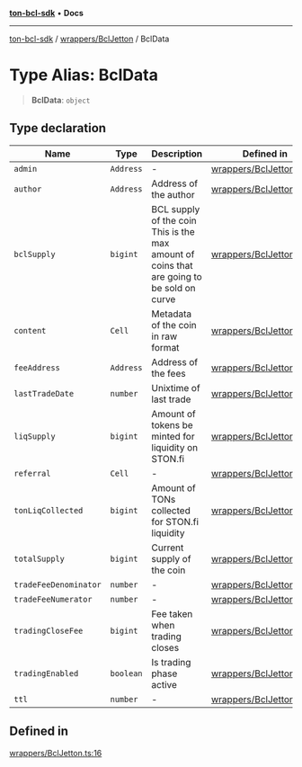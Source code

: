 [**ton-bcl-sdk**](../../../README.md) • **Docs**

***

[ton-bcl-sdk](../../../README.md) / [wrappers/BclJetton](../README.md) / BclData

# Type Alias: BclData

> **BclData**: `object`

## Type declaration

| Name | Type | Description | Defined in |
| ------ | ------ | ------ | ------ |
| `admin` | `Address` | - | [wrappers/BclJetton.ts:30](https://github.com/ton-fun-tech/ton-bcl-sdk/blob/476d1616e5c488190cb07691b9395a27bae66f3a/src/wrappers/BclJetton.ts#L30) |
| `author` | `Address` | Address of the author | [wrappers/BclJetton.ts:34](https://github.com/ton-fun-tech/ton-bcl-sdk/blob/476d1616e5c488190cb07691b9395a27bae66f3a/src/wrappers/BclJetton.ts#L34) |
| `bclSupply` | `bigint` | BCL supply of the coin This is the max amount of coins that are going to be sold on curve | [wrappers/BclJetton.ts:25](https://github.com/ton-fun-tech/ton-bcl-sdk/blob/476d1616e5c488190cb07691b9395a27bae66f3a/src/wrappers/BclJetton.ts#L25) |
| `content` | `Cell` | Metadata of the coin in raw format | [wrappers/BclJetton.ts:38](https://github.com/ton-fun-tech/ton-bcl-sdk/blob/476d1616e5c488190cb07691b9395a27bae66f3a/src/wrappers/BclJetton.ts#L38) |
| `feeAddress` | `Address` | Address of the fees | [wrappers/BclJetton.ts:42](https://github.com/ton-fun-tech/ton-bcl-sdk/blob/476d1616e5c488190cb07691b9395a27bae66f3a/src/wrappers/BclJetton.ts#L42) |
| `lastTradeDate` | `number` | Unixtime of last trade | [wrappers/BclJetton.ts:49](https://github.com/ton-fun-tech/ton-bcl-sdk/blob/476d1616e5c488190cb07691b9395a27bae66f3a/src/wrappers/BclJetton.ts#L49) |
| `liqSupply` | `bigint` | Amount of tokens be minted for liquidity on STON.fi | [wrappers/BclJetton.ts:29](https://github.com/ton-fun-tech/ton-bcl-sdk/blob/476d1616e5c488190cb07691b9395a27bae66f3a/src/wrappers/BclJetton.ts#L29) |
| `referral` | `Cell` | - | [wrappers/BclJetton.ts:58](https://github.com/ton-fun-tech/ton-bcl-sdk/blob/476d1616e5c488190cb07691b9395a27bae66f3a/src/wrappers/BclJetton.ts#L58) |
| `tonLiqCollected` | `bigint` | Amount of TONs collected for STON.fi liquidity | [wrappers/BclJetton.ts:57](https://github.com/ton-fun-tech/ton-bcl-sdk/blob/476d1616e5c488190cb07691b9395a27bae66f3a/src/wrappers/BclJetton.ts#L57) |
| `totalSupply` | `bigint` | Current supply of the coin | [wrappers/BclJetton.ts:20](https://github.com/ton-fun-tech/ton-bcl-sdk/blob/476d1616e5c488190cb07691b9395a27bae66f3a/src/wrappers/BclJetton.ts#L20) |
| `tradeFeeDenominator` | `number` | - | [wrappers/BclJetton.ts:44](https://github.com/ton-fun-tech/ton-bcl-sdk/blob/476d1616e5c488190cb07691b9395a27bae66f3a/src/wrappers/BclJetton.ts#L44) |
| `tradeFeeNumerator` | `number` | - | [wrappers/BclJetton.ts:43](https://github.com/ton-fun-tech/ton-bcl-sdk/blob/476d1616e5c488190cb07691b9395a27bae66f3a/src/wrappers/BclJetton.ts#L43) |
| `tradingCloseFee` | `bigint` | Fee taken when trading closes | [wrappers/BclJetton.ts:63](https://github.com/ton-fun-tech/ton-bcl-sdk/blob/476d1616e5c488190cb07691b9395a27bae66f3a/src/wrappers/BclJetton.ts#L63) |
| `tradingEnabled` | `boolean` | Is trading phase active | [wrappers/BclJetton.ts:53](https://github.com/ton-fun-tech/ton-bcl-sdk/blob/476d1616e5c488190cb07691b9395a27bae66f3a/src/wrappers/BclJetton.ts#L53) |
| `ttl` | `number` | - | [wrappers/BclJetton.ts:45](https://github.com/ton-fun-tech/ton-bcl-sdk/blob/476d1616e5c488190cb07691b9395a27bae66f3a/src/wrappers/BclJetton.ts#L45) |

## Defined in

[wrappers/BclJetton.ts:16](https://github.com/ton-fun-tech/ton-bcl-sdk/blob/476d1616e5c488190cb07691b9395a27bae66f3a/src/wrappers/BclJetton.ts#L16)
